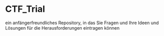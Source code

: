 # CTF_Trial
ein anfängerfreundliches Repository, in das Sie Fragen und Ihre Ideen und Lösungen für die Herausforderungen eintragen können

